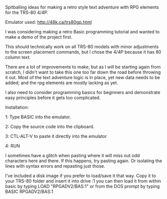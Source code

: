 Spitballing ideas for making a retro style text adventure with RPG elements for the TRS-80 4/4P.


Emulator used: http://48k.ca/trs80gp.html

I was considering making a retro Basic programming tutorial and wanted to make a demo of the project first.

This should technically work on all TRS-80 models with minor adjustments to the screen placement commands, but I chose the 4/4P because it has 80 column text.

There are a lot of improvements to make, but as I will be starting again from scratch, I didn't want to take this one too far down the road before throwing it out. Most of the text adventure logic is in place, yet new data needs to be added; and the rpg elements are mostly lacking as yet.

I also need to consider programming basics for beginners and demonstrate easy principles before it gets too complicated.


Installation:

1: Type BASIC into the emulator.

2: Copy the source code into the clipboard.

3: CTL-ALT-V to paste it directly into the emulator

4: RUN


I sometimes have a glitch when pasting where it will miss out odd characters here and there. If this happens, try pasting again. Or isolating the lines with syntax errors and repasting just those.

I've included a disk image if you prefer to load/save it that way. Copy it to your TRS-80 folder and insert it into drive :1
you can then load it from within basic by typing LOAD "RPGADV2/BAS:1" or from the DOS prompt by typing BASIC RPGADV2/BAS:1

